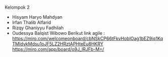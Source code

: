 Kelompok 2
- Hisyam Haryo Mahdyan
- Irfan Thalib Alfarid
- Rizqy Ghaniyyu Fadhilah
- Oudessya Balqist Wibowo
Berikut link agile :
https://miro.com/welcomeonboard/cbNSkCP66tFkvHoblOag1bEZ9iq1KqTMIdykMdsu1oJF5LZ2HRztAPHteEu8HKRY
https://miro.com/app/board/o9J_lRJFb-M=/